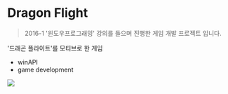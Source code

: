 # Dragon Flight
> 2016-1 '윈도우프로그래밍' 강의를 들으며 진행한 게임 개발 프로젝트 입니다.

'드래곤 플라이트'를 모티브로 한 게임
* winAPI
* game development

![](main.png)
